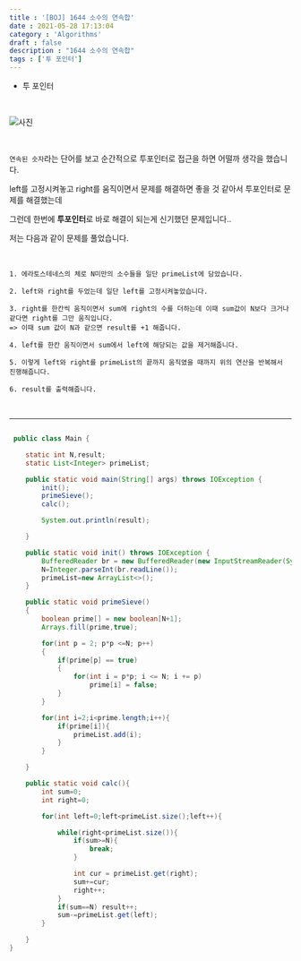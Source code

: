 ```yaml
---
title : '[BOJ] 1644 소수의 연속합'
date : 2021-05-28 17:13:04
category : 'Algorithms'
draft : false
description : "1644 소수의 연속합"
tags : ['투 포인터']
---
```


* 투 포인터


<br/>

![사진](https://user-images.githubusercontent.com/57346393/119951532-048aa100-bfd7-11eb-9b7c-3feba7d39952.png)

<br/>


`연속된 숫자`라는 단어를 보고 순간적으로 투포인터로 접근을 하면 어떨까 생각을 했습니다.

left를 고정시켜놓고 right를 움직이면서 문제를 해결하면 좋을 것 같아서 투포인터로 문제를 해결했는데

그런데 한번에 **투포인터**로 바로 해결이 되는게 신기했던 문제입니다..

저는 다음과 같이 문제를 풀었습니다.

<br/>

```
1. 에라토스테네스의 체로 N미만의 소수들을 일단 primeList에 담았습니다.

2. left와 right를 두었는데 일단 left를 고정시켜놓았습니다.

3. right를 한칸씩 움직이면서 sum에 right의 수를 더하는데 이때 sum값이 N보다 크거나 같다면 right를 그만 움직입니다.
=> 이때 sum 값이 N과 같으면 result를 +1 해줍니다.

4. left를 한칸 움직이면서 sum에서 left에 해당되는 값을 제거해줍니다.

5. 이렇게 left와 right를 primeList의 끝까지 움직였을 때까지 위의 연산을 반복해서 진행해줍니다.

6. result를 출력해줍니다.

```




<br/>


---

```java

 public class Main {

    static int N,result;
    static List<Integer> primeList;

    public static void main(String[] args) throws IOException {
        init();
        primeSieve();
        calc();

        System.out.println(result);

    }

    public static void init() throws IOException {
        BufferedReader br = new BufferedReader(new InputStreamReader(System.in));
        N=Integer.parseInt(br.readLine());
        primeList=new ArrayList<>();
    }

    public static void primeSieve()
    {
        boolean prime[] = new boolean[N+1];
        Arrays.fill(prime,true);

        for(int p = 2; p*p <=N; p++)
        {
            if(prime[p] == true)
            {
                for(int i = p*p; i <= N; i += p)
                    prime[i] = false;
            }
        }

        for(int i=2;i<prime.length;i++){
            if(prime[i]){
                primeList.add(i);
            }
        }

    }

    public static void calc(){
        int sum=0;
        int right=0;

        for(int left=0;left<primeList.size();left++){

            while(right<primeList.size()){
                if(sum>=N){
                    break;
                }

                int cur = primeList.get(right);
                sum+=cur;
                right++;
            }
            if(sum==N) result++;
            sum-=primeList.get(left);
        }

    }
}


```